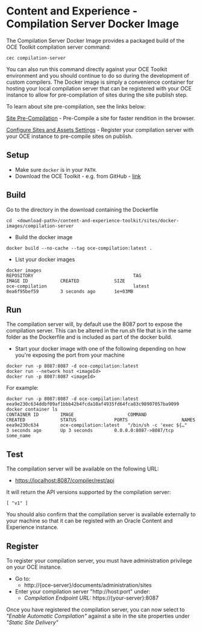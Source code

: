 # Content and Experience - Compilation Server Docker Image

The Compilation Server Docker Image provides a packaged build of the OCE Toolkit compilation server command: 
```
cec compilation-server
```
You can also run this command directly against your OCE Toolkit environment and you should continue to do so during the development of custom compilers. 
The Docker image is simply a convenience container for hosting your local compilation server that can be registered with your OCE instance to allow for pre-compilation of sites during the site publish step. 

To learn about site pre-compilation, see the links below:

[Site Pre-Compilation](../../doc/compiler.md) - Pre-Compile a site for faster rendition in the browser.

[Configure Sites and Assets Settings](https://docs.oracle.com/en/cloud/paas/content-cloud/administer/configure-sites-and-assets-settings.html#GUID-15DDAEC8-4900-4CE6-B916-5BCD862340AE) - Register your compilation server with your OCE instance to pre-compile sites on publish.

## Setup

* Make sure `docker` is in your `PATH`.  
* Download the OCE Toolkit - e.g. from GitHub - [link](https://github.com/oracle/content-and-experience-toolkit/archive/master.zip)

## Build 
Go to the directory in the download containing the Dockerfile 

```
cd  <download-path>/content-and-experience-toolkit/sites/docker-images/compilation-server
```
 
* Build the docker image
 
```
docker build --no-cache --tag oce-compilation:latest .
```

* List your docker images
```
docker images
REPOSITORY                                     TAG                 IMAGE ID            CREATED             SIZE
oce-compilation                                latest              8ea6f95bef59        3 seconds ago       1e+03MB
```

## Run
The compilation server will, by default use the 8087 port to expose the compilation server.  This can be altered in the run.sh file that is in the same folder as the Dockerfile and is included as part of the docker build. 

* Start your docker image with one of the following depending on how you're exposing the port from your machine

```
docker run -p 8087:8087 -d oce-compilation:latest
docker run --network host <imageId>
docker run -p 8087:8087 <imageId> 
```

For example:  
```
docker run -p 8087:8087 -d oce-compilation:latest
eea9e230c634ddbf09af1bbb42b4fcda10af4935fd64fca83c98907057ba9099
docker container ls  
CONTAINER ID        IMAGE                    COMMAND                  CREATED             STATUS              PORTS                    NAMES
eea9e230c634        oce-compilation:latest   "/bin/sh -c 'exec ${…"   3 seconds ago       Up 3 seconds        0.0.0.0:8087->8087/tcp   some_name
```


## Test 
The compilation server will be available on the following URL:
 
* [https://localhost:8087/compiler/rest/api](https://localhost:8087/compiler/rest/api)

It will return the API versions supported by the compilation server: 
```
[ "v1" ]
```

You should also confirm that the compilation server is available externally to your machine so that it can be registed with an Oracle Content and Experience instance. 

## Register 
To register your compilation server, you must have administration privilege on your OCE instance. 
* Go to: 
	* http<span>://</span>{oce-server}/documents/administration/sites
* Enter your compilation server "http<span>://</span>host:port" under:
	* *Compilation Endpoint URL:* https<span>://</span>{your-server}:8087
	

Once you have registered the compilation server, you can now select to *"Enable Automatic Compilation"* against a site in the site properties under *"Static Site Delivery"*

